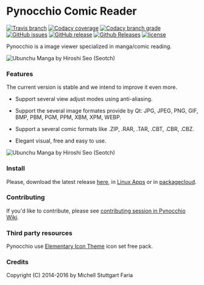Pynocchio Comic Reader
==================
[![Travis branch](https://img.shields.io/travis/pynocchio/pynocchio/develop.svg?style=flat-square)](https://github.com/pynocchio/pynocchio)
[![Codacy coverage](https://img.shields.io/codacy/coverage/a7dfde0bb92a486796cadbe70a036d09/develop.svg?style=flat-square)](https://github.com/pynocchio/pynocchio)
[![Codacy branch grade](https://img.shields.io/codacy/grade/a7dfde0bb92a486796cadbe70a036d09/develop.svg?style=flat-square)](https://github.com/pynocchio/pynocchio)
[![GitHub issues](https://img.shields.io/github/issues/pynocchio/pynocchio.svg?style=flat-square)](https://github.com/pynocchio/pynocchio)
[![GitHub release](https://img.shields.io/github/release/pynocchio/pynocchio.svg?style=flat-square)](https://github.com/pynocchio/pynocchio)
[![Github Releases](https://img.shields.io/github/downloads/pynocchio/pynocchio/latest/total.svg?style=flat-square)](https://github.com/pynocchio/pynocchio)
[![license](https://img.shields.io/github/license/pynocchio/pynocchio.svg?style=flat-square)](https://pt.wikipedia.org/wiki/GNU_General_Public_License)

Pynocchio is a image viewer specialized in manga/comic reading.

![Ubunchu Manga by Hiroshi Seo (Seotch)](https://lh3.googleusercontent.com/-p0TtjyX-GgM/VwwYhAAUjrI/AAAAAAAAF04/_JSom_IMmasZfnRn4EPhxKejjj_9aHzYwCCo/s1152-Ic42/snapshot11.png)


### Features

The current version is stable and we intend to improve it even more.

* Support several view adjust modes using anti-aliasing.
* Support the several image formates provide by Qt: JPG, JPEG, PNG, GIF, BMP, PBM, PGM, PPM, XBM, XPM, WEBP.
* Support a several comic formats like .ZIP, .RAR, .TAR, .CBT, .CBR, .CBZ.

* Elegant visual, free and easy to use.

![Ubunchu Manga by Hiroshi Seo (Seotch)](https://lh3.googleusercontent.com/-pedd53CIEtc/VwwYg1TpnoI/AAAAAAAAF04/gOJWtN5XZwYwQT_IBwYQEk-sYhqrw_owgCCo/s1152-Ic42/snapshot12.png)

### Install

Please, download the latest release [here](https://github.com/pynocchio/pynocchio/releases/latest), in [Linux Apps](https://www.linux-apps.com/p/1126786) or in [packagecloud](https://packagecloud.io/mstuttgart/pynocchio).

### Contributing

If you'd like to contribute, please see [contributing session in Pynocchio Wiki](https://github.com/pynocchio/pynocchio/wiki/Contributing).

### Third party resources

Pynocchio use [Elementary Icon Theme](https://github.com/opengraphix/elementary3-icon-theme) icon set free pack.

### Credits

Copyright (C) 2014-2016 by Michell Stuttgart Faria
